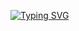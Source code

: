 [![Typing SVG](http://readme-typing-svg.herokuapp.com?font=Times+New+Roman&pause=1000&color=310B7A&center=true&vCenter=true&width=435&lines=Hi!+;myName+%3D+%22Parisa%22)](https://git.io/typing-svg)

